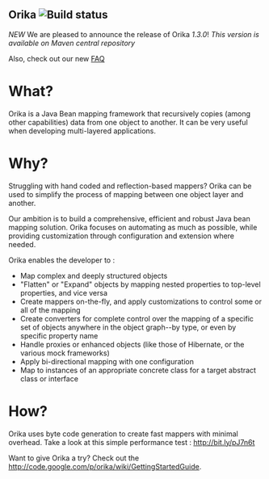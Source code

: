 Orika ![Build status](https://secure.travis-ci.org/elaatifi/orika.png)
-----------------------------------------------------------------------

*NEW* We are pleased to announce the release of Orika *1.3.0*! _This version is available on Maven central repository_ 



Also, check out our new [FAQ](https://github.com/elaatifi/orika/wiki/FAQ)


What?
=====

Orika is a Java Bean mapping framework that recursively copies (among other capabilities) data from one object to another. It can be very useful when developing multi-layered applications.

Why?
=====
Struggling with hand coded and reflection-based mappers? Orika can be used to simplify the process of mapping between one object layer and another.

Our ambition is to build a comprehensive, efficient and robust Java bean mapping solution. Orika focuses on automating as much as possible, while providing customization  through configuration and extension where needed.

Orika enables the developer to :
 * Map complex and deeply structured objects
 * "Flatten" or "Expand" objects by mapping nested properties to top-level properties, and vice versa
 * Create mappers on-the-fly, and apply customizations to control some or all of the mapping
 * Create converters for complete control over the mapping of a specific set of objects anywhere in the object graph--by type, or even by specific property name
 * Handle proxies or enhanced objects (like those of Hibernate, or the various mock frameworks)
 * Apply bi-directional mapping with one configuration
 * Map to instances of an appropriate concrete class for a target abstract class or interface

How?
=====

Orika uses byte code generation to create fast mappers with minimal overhead. Take a look at this simple performance test : http://bit.ly/pJ7n6t


Want to give Orika a try? Check out the http://code.google.com/p/orika/wiki/GettingStartedGuide.
